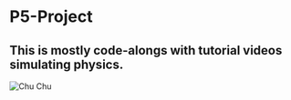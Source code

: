 # P5-Project
## This is mostly code-alongs with tutorial videos simulating physics.

![Chu Chu](https://d1nr5wevwcuzuv.cloudfront.net/stores/avatars/987301/medium/TheCodingTrain_Logo.png)

